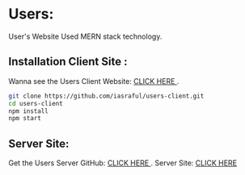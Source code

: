 # Users: 

User's Website Used MERN stack technology.

## Installation Client Site :

Wanna see the Users Client Website: [CLICK HERE ](https://users-client-five.vercel.app/users/add/).

```bash
git clone https://github.com/iasraful/users-client.git
cd users-client
npm install
npm start
```

## Server Site:

Get the Users Server GitHub: [CLICK HERE ](https://github.com/iasraful/api-users-server).
Server Site: [CLICK HERE](https://api-user-alpha.vercel.app/users)

